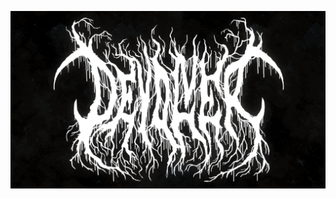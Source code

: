[![DEVOLVER](https://github.com/vieko/vieko/raw/main/DEVOLVER-death-metal-with-gradients-white.png)](https://github.com/vieko)
